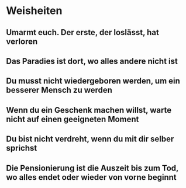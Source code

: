 # Weisheiten

## Umarmt euch. Der erste, der loslässt, hat verloren
## Das Paradies ist dort, wo alles andere nicht ist
## Du musst nicht wiedergeboren werden, um ein besserer Mensch zu werden
## Wenn du ein Geschenk machen willst, warte nicht auf einen geeigneten Moment
## Du bist nicht verdreht, wenn du mit dir selber sprichst
## Die Pensionierung ist die Auszeit bis zum Tod, wo alles endet oder wieder von vorne beginnt

